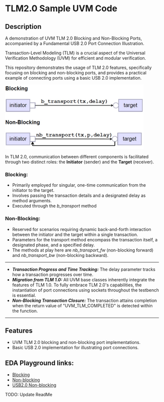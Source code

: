 # TLM2.0 Sample UVM Code
## Description 
A demonstration of UVM TLM 2.0 Blocking and Non-Blocking Ports, accompanied by a Fundamental USB 2.0 Port Connection Illustration.

Transaction-Level Modeling (TLM) is a crucial aspect of the Universal Verification Methodology (UVM) for efficient and modular verification. 

This repository demonstrates the usage of TLM 2.0 features, specifically focusing on blocking and non-blocking ports, and provides a practical example of connecting ports using a basic USB 2.0 implementation. 

<img src="Images/TLM_2_diagram.png" width= "90%" height = "60%">

In TLM 2.0, communication between different components is facilitated through two distinct roles: the **Initiator** (sender) and the **Target** (receiver). 
### Blocking:
- Primarily employed for singular, one-time communication from the initiator to the target.
- Involves passing the transaction details and a designated delay as method arguments.
- Executed through the *b_transport* method
### Non-Blocking:
- Reserved for scenarios requiring dynamic back-and-forth interaction between the initiator and the target within a single transaction.
- Parameters for the transport method encompass the transaction itself, a designated phase, and a specified delay.
- The methods at play here are *nb_transport_fw* (non-blocking forward) and *nb_transport_bw* (non-blocking backward).

***
- ***Transaction Progress and Time Tracking:*** The delay parameter tracks how a transaction progresses over time.
- ***Migration from TLM 1.0:*** All UVM base classes inherently integrate the features of TLM 1.0. To fully embrace TLM 2.0's capabilities, the instantiation of port connections using sockets throughout the testbench is essential.
- ***Non-Blocking Transaction Closure:*** The transaction attains completion when the return value of "UVM_TLM_COMPLETED" is detected within the function.
***

## Features

- UVM TLM 2.0 blocking and non-blocking port implementations.
- Basic USB 2.0 implementation for illustrating port connections.

## EDA Playground links:
- [Blocking](https://www.edaplayground.com/x/sQyx)
- [Non-blocking](https://www.edaplayground.com/x/udAw)
- [USB2.0 Non-blocking](https://www.edaplayground.com/x/vhih)

TODO: Update ReadMe
